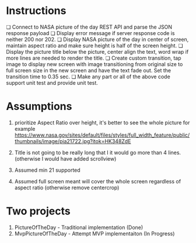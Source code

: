 # Instructions
❏ Connect to NASA picture of the day REST API and parse the JSON response payload
❏ Display error message if server response code is neither 200 nor 202.
❏ Display NASA picture of the day in center of screen, maintain aspect ratio and make sure height is half of the screen height.
❏ Display the picture title below the picture, center align the text, word wrap if more lines are needed to render the title.
❏ Create custom transition, tap image to display new screen with image transitioning from original size to full screen size in the
new screen and have the text fade out. Set the transition time to 0.35 sec.
❏ Make any part or all of the above code support unit test and provide unit test.

# Assumptions

1. prioritize Aspect Ratio over height, it's better to see the whole picture 
for example https://www.nasa.gov/sites/default/files/styles/full_width_feature/public/thumbnails/image/pia21722.jpg?itok=HK348ZdE

2. Title is not going to be really long that I it would go more than 4 lines. (otherwise I would have added scrollview)

3. Assumed min 21 supported 

4. Assumed full screen meant will cover the whole screen regardless of aspect ratio (otherwise remove centercrop)

# Two projects 

1. PictureOfTheDay - Traditional implementation (Done)
2. MvpPictureOfTheDay - Attempt MVP implementaiton (In Progress)